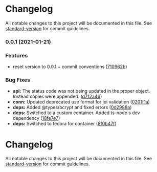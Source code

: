 # Changelog

All notable changes to this project will be documented in this file. See [standard-version](https://github.com/conventional-changelog/standard-version) for commit guidelines.

### 0.0.1 (2021-01-21)


### Features

* reset version to 0.0.1 + commit conventions ([710962b](https://github.com/suvam0451/auth-tutorial/commit/710962beab394ada4c9d929542210811d09dc5fa))


### Bug Fixes

* **api:** The status code was not being updated in the proper object. Instead copies were appended. ([d712a46](https://github.com/suvam0451/auth-tutorial/commit/d712a46781e6715e442298fa6f8c10d2dd901da3))
* **conn:** Updated deprecated use format for joi validation ([0201f1a](https://github.com/suvam0451/auth-tutorial/commit/0201f1aa1ed7faf1b367b4e8dcb23e580b40ed47))
* **deps:** Added @types/bcrypt and fixed errors ([0d2988a](https://github.com/suvam0451/auth-tutorial/commit/0d2988aed10a0dca7f04c6252175d2e4e45d7d36))
* **deps:** Switched to a custom container. Added ts-node s dev dependency ([18fe7e7](https://github.com/suvam0451/auth-tutorial/commit/18fe7e7835aff0e968d559f407ac68d1f5a620ae))
* **deps:** Switched to fedora for container ([8f0b47f](https://github.com/suvam0451/auth-tutorial/commit/8f0b47fa4459423abfb1b588155d6b6b89ebceba))

# Changelog

All notable changes to this project will be documented in this file. See [standard-version](https://github.com/conventional-changelog/standard-version) for commit guidelines.